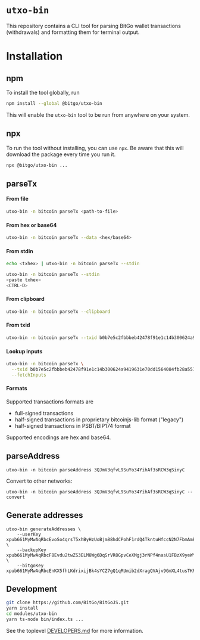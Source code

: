 # `utxo-bin`

This repository contains a CLI tool for parsing BitGo wallet transactions (withdrawals) and
formatting them for terminal output.


# Installation

## npm

To install the tool globally, run

```bash
npm install --global @bitgo/utxo-bin
```

This will enable the `utxo-bin` tool to be run from anywhere on your system.

## npx

To run the tool without installing, you can use `npx`. Be aware that this will download the
package every time you run it.

```bash
npx @bitgo/utxo-bin ...
```

## parseTx

#### From file

```bash
utxo-bin -n bitcoin parseTx <path-to-file>
```

#### From hex or base64

```bash
utxo-bin -n bitcoin parseTx --data <hex/base64>
```

#### From stdin

```bash
echo <txhex> | utxo-bin -n bitcoin parseTx --stdin
```

```bash
utxo-bin -n bitcoin parseTx --stdin
<paste txhex>
<CTRL-D>
```

#### From clipboard

```bash
utxo-bin -n bitcoin parseTx --clipboard
```

#### From txid

```bash
utxo-bin -n bitcoin parseTx --txid b0b7e5c2fbbbeb42478f91e1c14b300624a9419631e70dd1564084fb28a55155
```

#### Lookup inputs

```bash
utxo-bin -n bitcoin parseTx \
  --txid b0b7e5c2fbbbeb42478f91e1c14b300624a9419631e70dd1564084fb28a55155 \
  --fetchInputs
```

#### Formats

Supported transactions formats are

* full-signed transactions
* half-signed transactions in proprietary bitcoinjs-lib format ("legacy")
* half-signed transactions in PSBT/BIP174 format

Supported encodings are hex and base64.

## parseAddress

```
utxo-bin -n bitcoin parseAddress 3QJmV3qfvL9SuYo34YihAf3sRCW3qSinyC
```

Convert to other networks:

```
utxo-bin -n bitcoin parseAddress 3QJmV3qfvL9SuYo34YihAf3sRCW3qSinyC --convert
```

## Generate addresses
```
utxo-bin generateAddresses \
    --userKey xpub661MyMwAqRbcEvoSo4qrsT5xhByHzUoBjm88hdCPohF1rdQ4TkntuHfccN2N7FbmAmBgmaBxD7VY1QZ43YfgGRLBL37BBkBhYbezgnsPRVP \
    --backupKey xpub661MyMwAqRbcF8Evdu2twZS3ELM8Wg6DqSrVR8GpvCeXMgj3rNPf4nasU1FBzX9yeWYTfyikk7rfuWS5FkMqGnh3HpxeeYtuQEx7FVq5FZa \
    --bitgoKey xpub661MyMwAqRbcEnKX5fhLKdrixijBk4sYCZ7gQ1qRUmib2dXragQVAjv9GmXL4tusTKRwcrYAGrXGETFkFxKFSBCFUAuqdbdM9u2uyQtYkUW
```

## Development

```bash
git clone https://github.com/BitGo/BitGoJS.git
yarn install
cd modules/utxo-bin
yarn ts-node bin/index.ts ...
```

See the toplevel [DEVELOPERS.md](../../DEVELOPERS.md) for more information.
